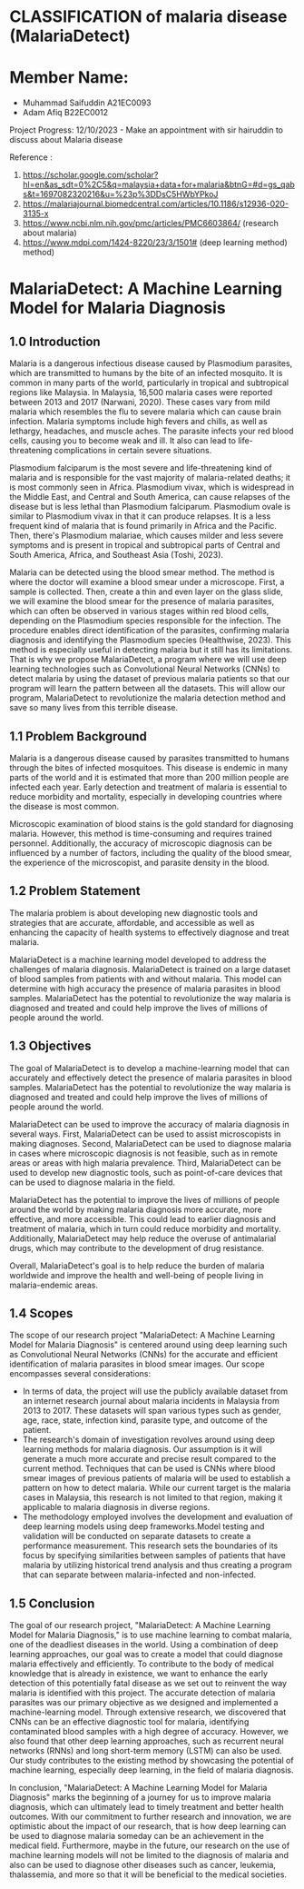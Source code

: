 # CLASSIFICATION of malaria disease (MalariaDetect)

# Member Name:
- Muhammad Saifuddin A21EC0093
- Adam Afiq B22EC0012

Project Progress:
12/10/2023 - Make an appointment with sir hairuddin to discuss about Malaria disease 

Reference : 
1. https://scholar.google.com/scholar?hl=en&as_sdt=0%2C5&q=malaysia+data+for+malaria&btnG=#d=gs_qabs&t=1697082320216&u=%23p%3DDsC5HWbYPkoJ
2. https://malariajournal.biomedcentral.com/articles/10.1186/s12936-020-3135-x
3. https://www.ncbi.nlm.nih.gov/pmc/articles/PMC6603864/ (research about malaria)
4. https://www.mdpi.com/1424-8220/23/3/1501# (deep learning method)
method)
# MalariaDetect: A Machine Learning Model for Malaria Diagnosis

## 1.0 Introduction

Malaria is a dangerous infectious disease caused by Plasmodium parasites, which are transmitted to humans by the bite of an infected mosquito. It is common in many parts of the world, particularly in tropical and subtropical regions like Malaysia. In Malaysia, 16,500 malaria cases were reported between 2013 and 2017 (Narwani, 2020). These cases vary from mild malaria which resembles the flu to severe malaria which can cause brain infection. Malaria symptoms include high fevers and chills, as well as lethargy, headaches, and muscle aches. The parasite infects your red blood cells, causing you to become weak and ill. It also can lead to life-threatening complications in certain severe situations.

Plasmodium falciparum is the most severe and life-threatening kind of malaria and is responsible for the vast majority of malaria-related deaths; it is most commonly seen in Africa. Plasmodium vivax, which is widespread in the Middle East, and Central and South America, can cause relapses of the disease but is less lethal than Plasmodium falciparum. Plasmodium ovale is similar to Plasmodium vivax in that it can produce relapses. It is a less frequent kind of malaria that is found primarily in Africa and the Pacific. Then, there's Plasmodium malariae, which causes milder and less severe symptoms and is present in tropical and subtropical parts of Central and South America, Africa, and Southeast Asia (Toshi, 2023).

Malaria can be detected using the blood smear method. The method is where the doctor will examine a blood smear under a microscope. First, a sample is collected. Then, create a thin and even layer on the glass slide, we will examine the blood smear for the presence of malaria parasites, which can often be observed in various stages within red blood cells, depending on the Plasmodium species responsible for the infection. The procedure enables direct identification of the parasites, confirming malaria diagnosis and identifying the Plasmodium species (Healthwise, 2023). This method is especially useful in detecting malaria but it still has its limitations. That is why we propose MalariaDetect, a program where we will use deep learning technologies such as Convolutional Neural Networks (CNNs) to detect malaria by using the dataset of previous malaria patients so that our program will learn the pattern between all the datasets. This will allow our program, MalariaDetect to revolutionize the malaria detection method and save so many lives from this terrible disease.

## 1.1 Problem Background

Malaria is a dangerous disease caused by parasites transmitted to humans through the bites of infected mosquitoes. This disease is endemic in many parts of the world and it is estimated that more than 200 million people are infected each year. Early detection and treatment of malaria is essential to reduce morbidity and mortality, especially in developing countries where the disease is most common.

Microscopic examination of blood stains is the gold standard for diagnosing malaria. However, this method is time-consuming and requires trained personnel. Additionally, the accuracy of microscopic diagnosis can be influenced by a number of factors, including the quality of the blood smear, the experience of the microscopist, and parasite density in the blood.

## 1.2 Problem Statement

The malaria problem is about developing new diagnostic tools and strategies that are accurate, affordable, and accessible as well as enhancing the capacity of health systems to effectively diagnose and treat malaria.

MalariaDetect is a machine learning model developed to address the challenges of malaria diagnosis. MalariaDetect is trained on a large dataset of blood samples from patients with and without malaria. This model can determine with high accuracy the presence of malaria parasites in blood samples. MalariaDetect has the potential to revolutionize the way malaria is diagnosed and treated and could help improve the lives of millions of people around the world.

## 1.3 Objectives

The goal of MalariaDetect is to develop a machine-learning model that can accurately and effectively detect the presence of malaria parasites in blood samples. MalariaDetect has the potential to revolutionize the way malaria is diagnosed and treated and could help improve the lives of millions of people around the world.

MalariaDetect can be used to improve the accuracy of malaria diagnosis in several ways. First, MalariaDetect can be used to assist microscopists in making diagnoses. Second, MalariaDetect can be used to diagnose malaria in cases where microscopic diagnosis is not feasible, such as in remote areas or areas with high malaria prevalence. Third, MalariaDetect can be used to develop new diagnostic tools, such as point-of-care devices that can be used to diagnose malaria in the field.

MalariaDetect has the potential to improve the lives of millions of people around the world by making malaria diagnosis more accurate, more effective, and more accessible. This could lead to earlier diagnosis and treatment of malaria, which in turn could reduce morbidity and mortality. Additionally, MalariaDetect may help reduce the overuse of antimalarial drugs, which may contribute to the development of drug resistance.

Overall, MalariaDetect's goal is to help reduce the burden of malaria worldwide and improve the health and well-being of people living in malaria-endemic areas.

## 1.4 Scopes

The scope of our research project "MalariaDetect: A Machine Learning Model for Malaria Diagnosis" is centered around using deep learning such as Convolutional Neural Networks (CNNs) for the accurate and efficient identification of malaria parasites in blood smear images. Our scope encompasses several considerations:
- In terms of data, the project will use the publicly available dataset from an internet research journal about malaria incidents in Malaysia from 2013 to 2017. These datasets will span various types such as gender, age, race, state, infection kind, parasite type, and outcome of the patient.
- The research's domain of investigation revolves around using deep learning methods for malaria diagnosis. Our assumption is it will generate a much more accurate and precise result compared to the current method. Techniques that can be used is CNNs where blood smear images of previous patients of malaria will be used to establish a pattern on how to detect malaria. While our current target is the malaria cases in Malaysia, this research is not limited to that region, making it applicable to malaria diagnosis in diverse regions.
- The methodology employed involves the development and evaluation of deep learning models using deep frameworks.Model testing and validation will be conducted on separate datasets to create a performance measurement. This research sets the boundaries of its focus by specifying similarities between samples of patients that have malaria by utilizing historical trend analysis and thus creating a program that can separate between malaria-infected and non-infected.

## 1.5 Conclusion

The goal of our research project, "MalariaDetect: A Machine Learning Model for Malaria Diagnosis," is to use machine learning to combat malaria, one of the deadliest diseases in the world. Using a combination of deep learning approaches, our goal was to create a model that could diagnose malaria effectively and efficiently. To contribute to the body of medical knowledge that is already in existence, we want to enhance the early detection of this potentially fatal disease as we set out to reinvent the way malaria is identified with this project.
The accurate detection of malaria parasites was our primary objective as we designed and implemented a machine-learning model. Through extensive research, we discovered that CNNs can be an effective diagnostic tool for malaria, identifying contaminated blood samples with a high degree of accuracy. However, we also found that other deep learning approaches, such as recurrent neural networks (RNNs) and long short-term memory (LSTM) can also be used. Our study contributes to the existing method by showcasing the potential of machine learning, especially deep learning, in the field of malaria diagnosis.

In conclusion, "MalariaDetect: A Machine Learning Model for Malaria Diagnosis" marks the beginning of a journey for us to improve malaria diagnosis, which can ultimately lead to timely treatment and better health outcomes. With our commitment to further research and innovation, we are optimistic about the impact of our research, that is how deep learning can be used to diagnose malaria someday can be an achievement in the medical field. Furthermore, maybe in the future, our research on the use of machine learning models will not be limited to the diagnosis of malaria and also can be used to diagnose other diseases such as cancer, leukemia, thalassemia, and more so that it will be beneficial to the medical societies.
